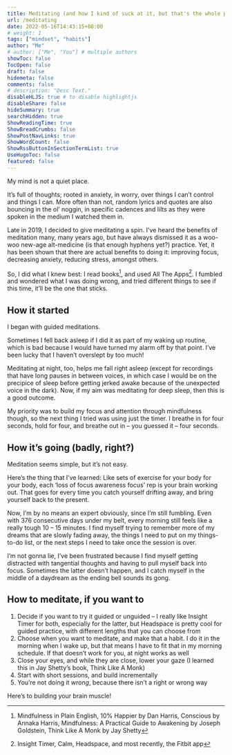 ```yaml
---
title: Meditating (and how I kind of suck at it, but that's the whole point)
url: /meditating
date: 2022-05-16T14:43:15+08:00
# weight: 1
tags: ["mindset", "habits"]
author: "Me"
# author: ["Me", "You"] # multiple authors
showToc: false
TocOpen: false
draft: false
hidemeta: false
comments: false
# description: "Desc Text."
disableHLJS: true # to disable highlightjs
disableShare: false
hideSummary: true
searchHidden: true
ShowReadingTime: true
ShowBreadCrumbs: false
ShowPostNavLinks: true
ShowWordCount: false
ShowRssButtonInSectionTermList: true
UseHugoToc: false
featured: false
---
```


My mind is not a quiet place.

It’s full of thoughts; rooted in anxiety, in worry, over things I can’t control and things I can. More often than not, random lyrics and quotes are also bouncing in the ol’ noggin, in specific cadences and lilts as they were spoken in the medium I watched them in.

Late in 2019, I decided to give meditating a spin. I’ve heard the benefits of meditation many, many years ago, but have always dismissed it as a woo-woo new-age alt-medicine (is that enough hyphens yet?) practice. Yet, it has been shown that there are actual benefits to doing it: improving focus, decreasing anxiety, reducing stress, amongst others.

So, I did what I knew best: I read books[^1], and used All The Apps[^2]. I fumbled and wondered what I was doing wrong, and tried different things to see if this time, it’ll be the one that sticks.

## How it started

I began with guided meditations.

Sometimes I fell back asleep if I did it as part of my waking up routine, which is bad because I would have turned my alarm off by that point. I’ve been lucky that I haven’t overslept by too much!

Meditating at night, too, helps me fall right asleep (except for recordings that have long pauses in between voices, in which case I would be on the precipice of sleep before getting jerked awake because of the unexpected voice in the dark). Now, if my aim was meditating for deep sleep, then this is a good outcome.

My priority was to build my focus and attention through mindfulness though, so the next thing I tried was using just the timer. I breathe in for four seconds, hold for four, and breathe out in – you guessed it – four seconds.

## How it’s going (badly, right?)

Meditation seems simple, but it’s not easy.

Here’s the thing that I’ve learned: Like sets of exercise for your body for your body, each ‘loss of focus  awareness  focus’ rep is your brain working out. That goes for every time you catch yourself drifting away, and bring yourself back to the present.

Now, I’m by no means an expert obviously, since I’m still fumbling. Even with 376 consecutive days under my belt, every morning still feels like a really tough 10 – 15 minutes. I find myself trying to remember more of my dreams that are slowly fading away, the things I need to put on my things-to-do list, or the next steps I need to take once the session is over.

I’m not gonna lie, I’ve been frustrated because I find myself getting distracted with tangential thoughts and having to pull myself back into focus. Sometimes the latter doesn’t happen, and I catch myself in the middle of a daydream as the ending bell sounds its gong.

## How to meditate, if you want to

1. Decide if you want to try it guided or unguided – I really like Insight Timer for both, especially for the latter, but Headspace is pretty cool for guided practice, with different lengths that you can choose from
2. Choose when you want to meditate, and make that a habit. I do it in the morning when I wake up, but that means I have to fit that in my morning schedule. If that doesn’t work for you, at night works as well
3. Close your eyes, and while they are close, lower your gaze (I learned this in Jay Shetty’s book, Think Like A Monk)
4. Start with short sessions, and build incrementally
5. You’re not doing it *wrong*, because there isn’t a right or wrong way

Here’s to building your brain muscle!

[^1]: Mindfulness in Plain English, 10% Happier by Dan Harris, Conscious by Annaka Harris, Mindfulness: A Practical Guide to Awakening by Joseph Goldstein, Think Like A Monk by Jay Shetty
[^2]: Insight Timer, Calm, Headspace, and most recently, the Fitbit app